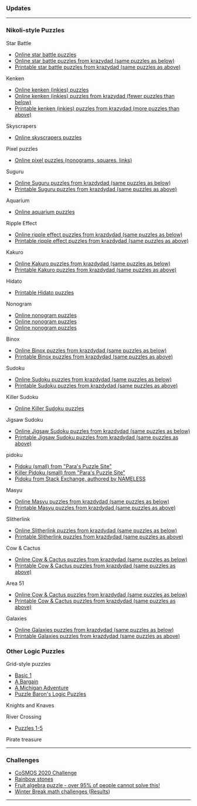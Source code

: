 ### Updates


---

### Nikoli-style Puzzles

Star Battle
   * <a href="https://www.puzzle-star-battle.com/"> Online star battle puzzles </a>
   * <a href="https://krazydad.com/tablet/starbattle/"> Online star battle puzzles from krazydad (same puzzles as below) </a>
   * <a href="https://krazydad.com/starbattle/"> Printable star battle puzzles from krazydad (same puzzles as above) </a>

Kenken
   * <a href="http://www.kenkenpuzzle.com/play_now"> Online kenken (inkies) puzzles </a>
   * <a href="https://krazydad.com/tablet/inkies/"> Online kenken (inkies) puzzles from krazydad (fewer puzzles than below) </a>
   * <a href="https://krazydad.com/inkies/"> Printable kenken (inkies) puzzles from krazydad (more puzzles than above) </a>

Skyscrapers
   * <a href="https://www.puzzle-skyscrapers.com/"> Online skyscrapers puzzles </a>

Pixel puzzles
   * <a href="https://picture-enigmas.com/"> Online pixel puzzles (nonograms, squares, links) </a>

Suguru
   * <a href="https://krazydad.com/tablet/suguru/"> Online Suguru puzzles from krazdydad (same puzzles as below) </a>
   * <a href="https://krazydad.com/suguru/"> Printable Suguru puzzles from krazdydad (same puzzles as above) </a>

Aquarium
   * <a href="https://www.puzzle-aquarium.com/"> Online aquarium puzzles </a>

Ripple Effect
   * <a href="https://krazydad.com/tablet/ripple/"> Online ripple effect puzzles from krazdydad (same puzzles as below) </a>
   * <a href="https://krazydad.com/ripple/"> Printable ripple effect puzzles from krazdydad (same puzzles as above) </a>

Kakuro
   * <a href="https://krazydad.com/tablet/kakuro/"> Online Kakuro puzzles from krazdydad (same puzzles as below) </a>
   * <a href="https://krazydad.com/kakuro/"> Printable Kakuro puzzles from krazdydad (same puzzles as above) </a>

Hidato
   * <a href="https://www.puzzlesandbrains.com/Hidato.php"> Printable Hidato puzzles </a>

Nonogram
   * <a href="https://www.puzzle-nonograms.com/"> Online nonogram puzzles </a>
   * <a href="https://www.nonograms.org/"> Online nonogram puzzles </a>
   * <a href="https://nonograms-katana.com/"> Online nonogram puzzles </a>

Binox
   * <a href="https://krazydad.com/tablet/binox/"> Online Binox puzzles from krazdydad (same puzzles as below) </a>
   * <a href="https://krazydad.com/binox/"> Printable Binox puzzles from krazdydad (same puzzles as above) </a>

Sudoku
   * <a href="https://krazydad.com/tablet/sudoku/"> Online Sudoku puzzles from krazdydad (same puzzles as below) </a>
   * <a href="https://krazydad.com/sudoku/"> Printable Sudoku puzzles from krazdydad (same puzzles as above) </a>

Killer Sudoku
   * <a href="https://www.puzzle-killer-sudoku.com/"> Online Killer Sudoku puzzles </a>

<!--* <a href="https://krazydad.com/tablet/killersudoku/"> Online Killer Sudoku puzzles from krazdydad (same puzzles as below) </a>
   * <a href="https://krazydad.com/killersudoku/"> Printable Killer Sudoku puzzles from krazdydad (same puzzles as above) </a>-->

Jigsaw Sudoku
   * <a href="https://krazydad.com/tablet/jigsaw/"> Online Jigsaw Sudoku puzzles from krazdydad (same puzzles as below) </a>
   * <a href="https://krazydad.com/jigsawsudoku/"> Printable Jigsaw Sudoku puzzles from krazdydad (same puzzles as above) </a>

pidoku
   * <a href="https://vchan2.github.io/logicpuzzles/pidokusmall.pdf"> Pidoku (small) from "Para's Puzzle Site" </a>
   * <a href="https://vchan2.github.io/logicpuzzles/pidokusmall_killer.pdf"> Killer Pidoku (small) from "Para's Puzzle Site" </a>
   * <a href="https://vchan2.github.io/logicpuzzles/SEpidoku.png"> Pidoku from Stack Exchange, authored by NAMELESS </a>


<!--
   * <a href="http://puzzleparasite.blogspot.com/2011/09/puzzle-10-pidoku.html"> Four pidokus from "Para's Puzzle Site" </a>
   * <a href="https://vchan2.github.io/logicpuzzles/pidoku2008.png"> 2008 Pidoku from brainfreezepuzzles.com (which no longer exists, unfortunately) </a>
   * <a href="https://vchan2.github.io/logicpuzzles/pidoku2009.png"> 2009 Pidoku from brainfreezepuzzles.com (which no longer exists, unfortunately) </a>
-->

Masyu
   * <a href="https://krazydad.com/tablet/masyu/"> Online Masyu puzzles from krazdydad (same puzzles as below) </a>
   * <a href="https://krazydad.com/masyu/"> Printable Masyu puzzles from krazdydad (same puzzles as above) </a>

Slitherlink
   * <a href="https://krazydad.com/tablet/slitherlink/"> Online Slitherlink puzzles from krazdydad (same puzzles as below) </a>
   * <a href="https://krazydad.com/slitherlink/"> Printable Slitherlink puzzles from krazdydad (same puzzles as above) </a>

Cow & Cactus
   * <a href="https://krazydad.com/tablet/corral/"> Online Cow & Cactus puzzles from krazdydad (same puzzles as below) </a>
   * <a href="https://krazydad.com/corral/"> Printable Cow & Cactus puzzles from krazdydad (same puzzles as above) </a>

Area 51
   * <a href="https://krazydad.com/tablet/area51/"> Online Cow & Cactus puzzles from krazdydad (same puzzles as below) </a>
   * <a href="https://krazydad.com/area51/"> Printable Cow & Cactus puzzles from krazdydad (same puzzles as above) </a>

Galaxies
   * <a href="https://krazydad.com/tablet/galaxies/"> Online Galaxies puzzles from krazdydad (same puzzles as below) </a>
   * <a href="https://krazydad.com/galaxies/"> Printable Galaxies puzzles from krazdydad (same puzzles as above) </a>

### Other Logic Puzzles


Grid-style puzzles
   * <a href="https://www.ahapuzzles.com/logic/logic-puzzles/basic-1/"> Basic 1 </a>
   * <a href="https://www.ahapuzzles.com/logic/logic-puzzles/a-bargain/"> A Bargain </a>    
   * <a href="https://www.ahapuzzles.com/logic/logic-puzzles/a-michigan-adventure/"> A Michigan Adventure </a>
   * <a href="https://logic.puzzlebaron.com/init.php"> Puzzle Baron's Logic Puzzles </a>


Knights and Knaves


River Crossing
   * <a href="https://vchan2.github.io/logicpuzzles/river_crossing.pdf"> Puzzles 1-5 </a>

Pirate treasure

---

### Challenges 

* <a href="https://vincentchan02.wixsite.com/cosmospuzzle"> CoSMOS 2020 Challenge</a> 
* <a href="https://vchan2.github.io/Challenges/Rainbow_Stones.pdf"> Rainbow stones </a>
* <a href="https://vchan2.github.io/Challenges/Fruit_puzzle.pdf"> Fruit algebra puzzle - over 95% of people cannot solve this! </a>
* <a href="https://vchan2.github.io/Challenges/2020-21Winter_Break.pdf"> Winter Break math challenges </a> (<a href="https://vchan2.github.io/Challenges/2020-21Winter_Break_winners.pdf">Results</a>)


---

